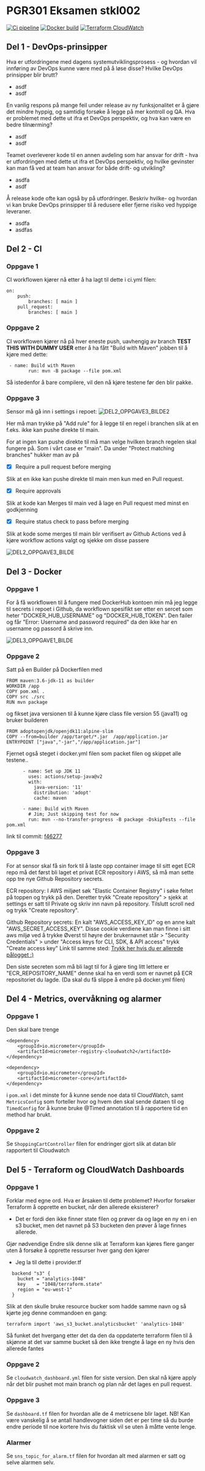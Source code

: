 # PGR301 Eksamen stkl002

[![Ci pipeline](https://github.com/Sakelig/PGR301-Exam-2022/actions/workflows/ci.yml/badge.svg)](https://github.com/Sakelig/PGR301-Exam-2022/actions/workflows/ci.yml)
[![Docker build](https://github.com/Sakelig/PGR301-Exam-2022/actions/workflows/docker.yml/badge.svg)](https://github.com/Sakelig/PGR301-Exam-2022/actions/workflows/docker.yml)
[![Terraform CloudWatch](https://github.com/Sakelig/PGR301-Exam-2022/actions/workflows/cloudwatch_dashboard.yml/badge.svg)](https://github.com/Sakelig/PGR301-Exam-2022/actions/workflows/cloudwatch_dashboard.yml)

## Del 1 - DevOps-prinsipper
Hva er utfordringene med dagens systemutviklingsprosess - og hvordan vil innføring av DevOps kunne være med på å løse disse? Hvilke DevOps prinsipper blir brutt?
- asdf
- asdf

En vanlig respons på mange feil under release av ny funksjonalitet er å gjøre det mindre hyppig, og samtidig forsøke å legge på mer kontroll og QA. Hva er problemet med dette ut ifra et DevOps perspektiv, og hva kan være en bedre tilnærming?
- asdf
- asdf

Teamet overleverer kode til en annen avdeling som har ansvar for drift - hva er utfordringen med dette ut ifra et DevOps perspektiv, og hvilke gevinster kan man få ved at team han ansvar for både drift- og utvikling?
- asdfa
- asdf

Å release kode ofte kan også by på utfordringer. Beskriv hvilke- og hvordan vi kan bruke DevOps prinsipper til å redusere eller fjerne risiko ved hyppige leveraner.
- asdfa
- asdfas

 

## Del 2 - CI

### Oppgave 1 
CI workflowen kjører nå etter å ha lagt til dette i ci.yml filen:
```
on:
    push:
        branches: [ main ]
    pull_request:
        branches: [ main ]
```


### Oppgave 2
CI workflowen kjører nå på hver eneste push, uavhengig av branch **TEST THIS WITH DUMMY USER**
etter å ha fått "Build with Maven" jobben til å kjøre med dette:
```
 - name: Build with Maven
        run: mvn -B package --file pom.xml
```
Så istedenfor å bare compilere, vil den nå kjøre testene før den blir pakke.


### Oppgave 3
Sensor må gå inn i settings i repoet:
![DEL2_OPPGAVE3_BILDE2](https://user-images.githubusercontent.com/71970061/205299668-47e230d4-6f5c-4df2-81c2-7f36168ce1b2.PNG)

Her må man trykke på "Add rule" for å legge til en regel i branchen slik at 
en f.eks. ikke kan pushe direkte til main.

For at ingen kan pushe direkte til må man velge hvilken branch regelen skal 
fungere på. Som i vårt case er "main".
Da under "Protect matching branches" hukker man av på 
- [x] Require a pull request before merging

Slik at en ikke kan pushe direkte til main men kun med en Pull request.
- [x] Require approvals

Slik at kode kan Merges til main ved å lage en Pull request med minst en godkjenning
- [x] Require status check to pass before merging

Slik at kode some merges til main blir verifisert av Github Actions ved å kjøre workflow actions valgt og sjekke om disse passere 

![DEL2_OPPGAVE3_BILDE](https://user-images.githubusercontent.com/71970061/205299230-b7453b6a-ae99-4770-9661-4789355a7181.PNG)



## Del 3 - Docker

### Oppgave 1
For å få workflowen til å fungere med DockerHub kontoen min må jeg legge til 
secrets i repoet i Github, da workflown spesifikt ser etter en sercet som 
heter "DOCKER_HUB_USERNAME" og "DOCKER_HUB_TOKEN".
Den failer og får "Error: Username and password required" da den ikke 
har en username og passord å skrive inn.

![DEL3_OPPGAVE1_BILDE](https://user-images.githubusercontent.com/71970061/205299087-e3a59a7a-9ae0-4413-9a7f-73d2ec4ec3cb.PNG)


### Oppgave 2
Satt på en Builder på Dockerfilen med 
```
FROM maven:3.6-jdk-11 as builder
WORKDIR /app
COPY pom.xml .
COPY src ./src
RUN mvn package
```
og fikset java versionen til å kunne kjøre class file version 55 (java11) og 
bruker builderen
```
FROM adoptopenjdk/openjdk11:alpine-slim
COPY --from=builder /app/target/*.jar  /app/application.jar
ENTRYPOINT ["java","-jar","/app/application.jar"]
```

Fjernet også steget i docker.yml filen som packet filen og skippet alle 
testene..

```
      - name: Set up JDK 11
        uses: actions/setup-java@v2
        with:
          java-version: '11'
          distribution: 'adopt'
          cache: maven

      - name: Build with Maven
        # Jim; Just skipping test for now
        run: mvn --no-transfer-progress -B package -DskipTests --file pom.xml
```
link til commit: [f46277](https://github.com/Sakelig/PGR301-Exam-2022/commit/f46277b90a8e2976e1511b01fcda18a12a7786aa)


### Oppgave 3
For at sensor skal få sin fork  til å laste opp container image til sitt 
eget ECR repo må det først bli laget et privat ECR repository i AWS, så må man 
sette opp tre nye Github Repository secrets.

ECR repository:
I AWS miljøet søk "Elastic Container Registry" i søke feltet på toppen og 
trykk på den. Deretter trykk "Create repository" > sjekk at settings er satt 
til Private og skriv inn navn på repository. Tilslutt scroll ned og trykk 
"Create repository".

Github Repository secrets:
En kalt "AWS_ACCESS_KEY_ID" og en anne kalt "AWS_SECRET_ACCESS_KEY". 
Disse cookie verdiene kan man finne i sitt aws miljø ved å trykke Øverst til 
høyre der brukernavnet står > "Security Credentials" > under "Access keys for CLI, SDK, & API 
access" trykk "Create access key" 
Link til samme sted: [Trykk her hvis du er allerede pålogget :)](https://us-east-1.console.aws.amazon.com/iam/home?region=eu-west-1#/security_credentials)

Den siste secreten som må bli lagt til for å gjøre ting litt lettere er 
"ECR_REPOSITORY_NAME" denne skal ha en verdi som er navnet på ECR 
repositoriet du lagde.
(Da skal du få slippe å endre på docker.yml filen)



## Del 4 - Metrics, overvåkning og alarmer

### Oppgave 1
Den skal bare trenge 
```
<dependency>
    <groupId>io.micrometer</groupId>
    <artifactId>micrometer-registry-cloudwatch2</artifactId>
</dependency>

<dependency>
    <groupId>io.micrometer</groupId>
    <artifactId>micrometer-core</artifactId>
</dependency>
```
i `pom.xml` i det minste for å kunne sende noe data til CloudWatch, samt 
`MetricsConfig` som forteller hvor og hvem den skal sende dataen til og `TimedConfig` for å kunne bruke @Timed
annotation til å rapportere tid en method har brukt.


### Oppgave 2
Se `ShoppingCartController` filen for endringer gjort slik at datan blir 
rapportert til Cloudwatch



## Del 5 - Terraform og CloudWatch Dashboards

### Oppgave 1
Forklar med egne ord. Hva er årsaken til dette problemet? Hvorfor forsøker Terraform å opprette en bucket, når den allerede eksisterer?
- Det er fordi den ikke finner state filen og prøver da og lage en ny en i 
  en s3 bucket, men det navnet på S3 bucketen den prøver å lage finnes allerede.

Gjør nødvendige Endre slik denne slik at Terraform kan kjøres flere ganger uten å forsøke å opprette ressurser hver gang den kjører
- Jeg la til dette i provider.tf
```
  backend "s3" {
    bucket = "analytics-1048"
    key    = "1048/terraform.state"
    region = "eu-west-1"
  }
```

Slik at den skulle bruke resource bucker som hadde samme navn og så kjørte jeg denne commandoen en gang:

`terraform import 'aws_s3_bucket.analyticsbucket' 'analytics-1048'`

Så funket det hvergang etter det da den da oppdaterte terraform filen til å skjønne at det var samme bucket så den ikke trengte å lage en ny hvis den allerede fantes


### Oppgave 2
Se `cloudwatch_dashboard.yml` filen for siste version. Den skal nå kjøre apply når det blir pushet mot main branch og plan når det lages en pull request.


### Oppgave 3
Se `dashboard.tf` filen for hvordan alle de 4 metricsene blir laget. 
NB! Kan være vanskelig å se antall handlevogner siden det er per time så du burde endre periode til noe kortere hvis du faktisk vil se uten å måtte vente lenge. 

### Alarmer
Se `sns_topic_for_alarm.tf` filen for hvordan alt med alarmen er satt og selve alarmen selv.

